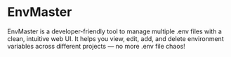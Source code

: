 # EnvMaster
EnvMaster is a developer-friendly tool to manage multiple .env files with a clean, intuitive web UI. It helps you view, edit, add, and delete environment variables across different projects — no more .env file chaos!
